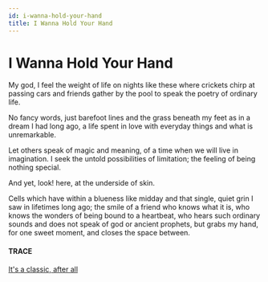 ```yaml
---
id: i-wanna-hold-your-hand
title: I Wanna Hold Your Hand
---
```


# I Wanna Hold Your Hand

My god, I feel
the weight of life on nights like these
where crickets chirp at passing cars
and friends gather by the pool
to speak the poetry of ordinary life.

No fancy words, 
just barefoot lines
and the grass beneath my feet
as in a dream I had long ago,
a life spent in love with everyday things
and what is unremarkable.

Let others speak of magic and meaning,
of a time when we will live in imagination.
I seek the untold possibilities of limitation;
the feeling of being nothing special.

And yet, look! here, 
at the underside of skin.
 
Cells which have within 
a blueness like midday
and that single, quiet grin I saw
in lifetimes long ago; 
the smile of a friend
who knows what it is, who knows
the wonders of being bound 
to a heartbeat, who hears 
such ordinary sounds
and does not speak 
of god or ancient prophets,
but grabs my hand, 
for one sweet moment,
and closes the space between.


#### TRACE

[It's a classic, after all](https://www.youtube.com/watch?v=DzLRe-NSVWk "Across the Universe")
